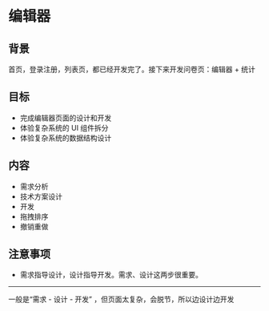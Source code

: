 # 编辑器

## 背景

首页，登录注册，列表页，都已经开发完了。接下来开发问卷页：编辑器 + 统计

## 目标

- 完成编辑器页面的设计和开发
- 体验复杂系统的 UI 组件拆分
- 体验复杂系统的数据结构设计

## 内容

- 需求分析
- 技术方案设计
- 开发
- 拖拽排序
- 撤销重做

## 注意事项

- 需求指导设计，设计指导开发。需求、设计这两步很重要。

---

一般是“需求 - 设计 - 开发” ，但页面太复杂，会脱节，所以边设计边开发

